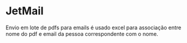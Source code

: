 # JetMail
Envio em lote de pdfs para emails
é usado excel para associação entre nome do pdf e email da pessoa correspondente com o nome.
